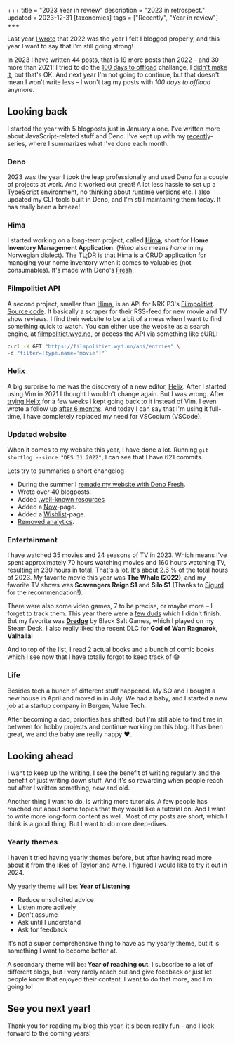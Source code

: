 +++
title = "2023 Year in review"
description = "2023 in retrospect."
updated = 2023-12-31
[taxonomies]
tags = ["Recently", "Year in review"]
+++

Last year [I wrote](/2022-year-in-review) that 2022 was the year I felt I
blogged properly, and this year I want to say that I'm still going strong!

In 2023 I have written 44 posts, that is 19 more posts than 2022 – and 30 more
than 2021! I tried to do the
[100 days to offload](https://100daystooffload.com/) challange, I
[didn't make it](/tags/100-days-to-offload), but that's OK. And next year I'm
not going to continue, but that doesn't mean I won't write less – I won't tag my
posts with _100 days to offload_ anymore.

## Looking back

I started the year with 5 blogposts just in January alone. I've written more
about JavaScript-related stuff and Deno. I've kept up with my
[recently](/tags/recently)-series, where I summarizes what I've done each month.

### Deno

2023 was the year I took the leap professionally and used Deno for a couple of
projects at work. And it worked out great! A lot less hassle to set up a
TypeScript environment, no thinking about runtime versions etc. I also updated
my CLI-tools built in Deno, and I'm still maintaining them today. It has really
been a breeze!

### Hima

I started working on a long-term project, called
[**Hima**](https://sr.ht/~timharek/hima/), short for **Home Inventory Management
Application**. (_Hima_ also means _home_ in my Norwegian dialect). The TL;DR is
that Hima is a CRUD application for managing your home inventory when it comes
to valuables (not consumables). It's made with Deno's
[Fresh](https://fresh.deno.dev/).

### Filmpolitiet API

A second project, smaller than [Hima](#hima), is an API for NRK P3's
[Filmpolitiet](https://p3.no/filmpolitiet/).
[Source code](https://sr.ht/~timharek/filmpolitiet-api/). It basically a scraper
for their RSS-feed for new movie and TV show reviews. I find their website to be
a bit of a mess when I want to find something quick to watch. You can either use
the website as a search engine, at
[filmpolitiet.wyd.no](https://filmpolitiet.wyd.no/), or access the API via
something like cURL:

```bash
curl -X GET "https://filmpolitiet.wyd.no/api/entries" \
-d "filter=(type.name='movie')"`
```

### Helix

A big surprise to me was the discovery of a new editor,
[Helix](https://helix-editor.com/). After I started using Vim in 2021 I thought
I wouldn't change again. But I was wrong. After
[trying Helix](/blog/trying-helix) for a few weeks I kept going back to it
instead of Vim. I even wrote a follow up
[after 6 months](/blog/my-thoughts-on-helix-after-6-months). And today I can say
that I'm using it full-time, I have completely replaced my need for VSCodium
(VSCode).

### Updated website

When it comes to my website this year, I have done a lot. Running
`git shortlog --since "DES 31 2022"`, I can see that I have 621 commits.

Lets try to summaries a short changelog

- During the summer I
  [remade my website with Deno Fresh](/blog/website-now-built-with-deno-fresh).
- Wrote over 40 blogposts.
- Added [.well-known resources](/blog/i-added-well-known-urls-to-my-website)
- Added a [Now](/now)-page.
- Added a [Wishlist](/wish)-page.
- [Removed analytics](/blog/removing-analytics).

### Entertainment

I have watched 35 movies and 24 seasons of TV in 2023. Which means I've spent
approximately 70 hours watching movies and 160 hours watching TV, resulting in
230 hours in total. That's a lot. It's about 2.6 % of the total hours of 2023.
My favorite movie this year was **The Whale (2022)**, and my favorite TV shows
was **Scavengers Reign S1** and **Silo S1** (Thanks to
[Sigurd](https://www.sigurdovesen.no/) for the recommendation!).

There were also some video games, 7 to be precise, or maybe more – I forget to
track them. This year there were a [few duds](/logs/games?rating=3) which I
didn't finish. But my favorite was
[**Dredge**](https://store.steampowered.com/app/1562430/DREDGE/) by Black Salt
Games, which I played on my Steam Deck. I also really liked the recent DLC for
**God of War: Ragnarok**, **Valhalla**!

And to top of the list, I read 2 actual books and a bunch of comic books which I
see now that I have totally forgot to keep track of 😅

### Life

Besides tech a bunch of different stuff happened. My SO and I bought a new house
in April and moved in in July. We had a baby, and I started a new job at a
startup company in Bergen, Value Tech.

After becoming a dad, priorities has shifted, but I'm still able to find time in
between for hobby projects and continue working on this blog. It has been great,
we and the baby are really happy ❤️.

## Looking ahead

I want to keep up the writing, I see the benefit of writing regularly and the
benefit of just writing down stuff. And it's so rewarding when people reach out
after I written something, new and old.

Another thing I want to do, is writing more tutorials. A few people has reached
out about some topics that they would like a tutorial on. And I want to write
more long-form content as well. Most of my posts are short, which I think is a
good thing. But I want to do more deep-dives.

### Yearly themes

I haven't tried having yearly themes before, but after having read more about it
from the likes of [Taylor](https://taylor.town/yearly-themes) and
[Arne](https://arne.me/articles/yearly-themese-2024), I figured I would like to
try it out in 2024.

My yearly theme will be: **Year of Listening**

- Reduce unsolicited advice
- Listen more actively
- Don't assume
- Ask until I understand
- Ask for feedback

It's not a super comprehensive thing to have as my yearly theme, but it is
something I want to become better at.

A secondary theme will be: **Year of reaching out**. I subscribe to a lot of
different blogs, but I very rarely reach out and give feedback or just let
people know that enjoyed their content. I want to do that more, and I'm going
to!

## See you next year!

Thank you for reading my blog this year, it's been really fun – and I look
forward to the coming years!
